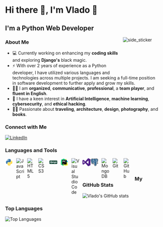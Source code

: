 # Hi there 👋, I'm Vlado 🦁

## I'm a Python Web Developer

<img align="right" width=120px height=110px alt="side_sticker" src="https://media.giphy.com/media/TEnXkcsHrP4YedChhA/giphy.gif" />

### About Me

- 💻 Currently working on enhancing my **coding skills** and exploring **Django's** black magic.
- ⚡ With over 2 years of experience as a Python developer, I have utilized various languages and technologies across multiple projects. I am seeking a full-time position in software development to further apply and grow my skills.
- 👨‍💻 I am **organized**, **communicative**, **professional**, a **team player**, and **fluent in English**.
- 🤖 I have a keen interest in **Artificial Intelligence**, **machine learning**, **cybersecurity**, and **ethical hacking**.
- 👨‍🚀 Passionate about **traveling**, **architecture**, **design**, **photography**, and **books**.

### Connect with Me

[![LinkedIn](https://img.shields.io/badge/LinkedIn-blue?style=flat&logo=linkedin)](https://bg.linkedin.com/in/vladimir-dyanov-67b6a8b4)

### Languages and Tools

<img align="left" alt="Python" width="26px" src="https://github.com/devicons/devicon/blob/v2.14.0/icons/python/python-original.svg" style="padding-right:10px;" />
<img align="left" alt="JavaScript" width="26px" src="https://cdn.jsdelivr.net/gh/devicons/devicon/icons/javascript/javascript-original.svg" style="padding-right:10px;" />
<img align="left" alt="HTML5" width="26px" src="https://cdn.jsdelivr.net/gh/devicons/devicon/icons/html5/html5-original.svg" style="padding-right:10px;" />
<img align="left" alt="CSS3" width="26px" src="https://cdn.jsdelivr.net/gh/devicons/devicon/icons/css3/css3-original.svg" style="padding-right:10px;" />

<img align="left" alt="Django" width="26px" src="https://github.com/devicons/devicon/blob/v2.14.0/icons/django/django-original.svg" style="padding-right:10px;" />

<img align="left" alt="PyCharm" width="26px" src="https://github.com/devicons/devicon/blob/v2.14.0/icons/pycharm/pycharm-original.svg" style="padding-right:10px;" />
<img align="left" alt="Visual Studio Code" width="26px" src="https://cdn.jsdelivr.net/gh/devicons/devicon/icons/vscode/vscode-original.svg" style="padding-right:10px;" />
<img align="left" alt="Visual Studio" width="26px" src="https://github.com/devicons/devicon/blob/v2.14.0/icons/visualstudio/visualstudio-plain.svg" />

<img align="left" alt="PostgreSQL" width="26px" src="https://github.com/devicons/devicon/blob/v2.14.0/icons/postgresql/postgresql-original.svg" style="padding-right:10px;" />
<img align="left" alt="MongoDB" width="26px" src="https://cdn.jsdelivr.net/gh/devicons/devicon/icons/mongodb/mongodb-original.svg" style="padding-right:10px;" />

<img align="left" alt="Git" width="26px" src="https://cdn.jsdelivr.net/gh/devicons/devicon/icons/git/git-original.svg" style="padding-right:10px;" />
<img align="left" alt="GitHub" width="26px" src="https://user-images.githubusercontent.com/3369400/139447912-e0f43f33-6d9f-45f8-be46-2df5bbc91289.png" style="padding-right:10px;" />

<br />
<br />

### My GitHub Stats

![Vlado's GitHub stats](https://github-readme-stats.vercel.app/api?username=vladodyanov&show_icons=true&theme=dark)

### Top Languages

![Top Languages](https://github-readme-stats.vercel.app/api/top-langs/?username=vladodyanov&layout=compact&theme=dark)




